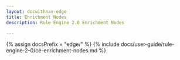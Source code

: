 ```yaml
---
layout: docwithnav-edge
title: Enrichment Nodes
description: Rule Engine 2.0 Enrichment Nodes

---
```


{% assign docsPrefix = "edge/" %}
{% include docs/user-guide/rule-engine-2-0/ce-enrichment-nodes.md %}


